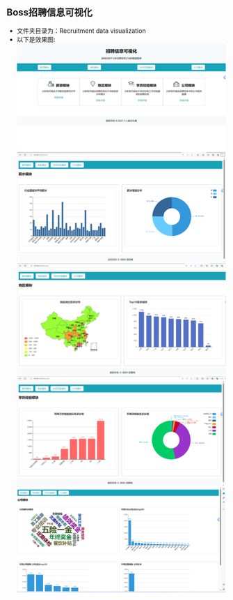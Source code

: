 ## Boss招聘信息可视化
+ 文件夹目录为：Recruitment data visualization
+ 以下是效果图:
    ![p1](https://github.com/nikiok/python-Project/blob/main/Recruitment%20data%20visualization/p1.png)
    ![p2](https://github.com/nikiok/python-Project/blob/main/Recruitment%20data%20visualization/p2.png)
    ![p3](https://github.com/nikiok/python-Project/blob/main/Recruitment%20data%20visualization/p3.png)
    ![p4](https://github.com/nikiok/python-Project/blob/main/Recruitment%20data%20visualization/p4.png)
    ![p5](https://github.com/nikiok/python-Project/blob/main/Recruitment%20data%20visualization/p5.png)
